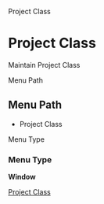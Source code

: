 
Project Class
# Project Class


Maintain Project Class

Menu Path
## Menu Path



- Project Class

Menu Type
### Menu Type

**Window**


[Project Class](../../window-project-class.md)